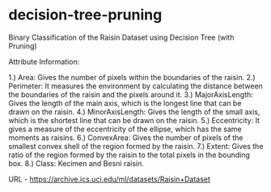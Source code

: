 # decision-tree-pruning
Binary Classification of the Raisin Dataset using Decision Tree (with Pruning)

Attribute Information:

1.) Area: Gives the number of pixels within the boundaries of the raisin. 
2.) Perimeter: It measures the environment by calculating the distance between the boundaries of the raisin and the pixels around it.
3.) MajorAxisLength: Gives the length of the main axis, which is the longest line that can be drawn on the raisin.
4.) MinorAxisLength: Gives the length of the small axis, which is the shortest line that can be drawn on the raisin.
5.) Eccentricity: It gives a measure of the eccentricity of the ellipse, which has the same moments as raisins. 
6.) ConvexArea: Gives the number of pixels of the smallest convex shell of the region formed by the raisin.
7.) Extent: Gives the ratio of the region formed by the raisin to the total pixels in the bounding box.
8.) Class: Kecimen and Besni raisin.

URL - https://archive.ics.uci.edu/ml/datasets/Raisin+Dataset
